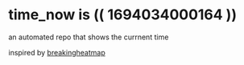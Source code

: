 # time_now is (( 1694034000164 ))

an automated repo that shows the currnent time

inspired by [breakingheatmap](https://github.com/breakingheatmap/breakingheatmap)